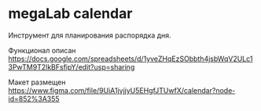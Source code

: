 # megaLab calendar

Инструмент для планирования распорядка дня.

Функционал описан https://docs.google.com/spreadsheets/d/1yveZHqEzSObbth4jsbWqV2ULc13PwTM9T2lkBFsfipY/edit?usp=sharing

Макет размещен https://www.figma.com/file/9UiA1jvjjyU5EHgfJTUwfX/calendar?node-id=852%3A355

